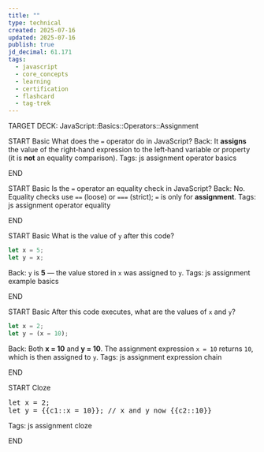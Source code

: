 ```yaml
---
title: ""
type: technical
created: 2025-07-16
updated: 2025-07-16
publish: true
jd_decimal: 61.171
tags:
  - javascript
  - core_concepts
  - learning
  - certification
  - flashcard
  - tag-trek
---
```


TARGET DECK: JavaScript::Basics::Operators::Assignment

START
Basic
What does the `=` operator do in JavaScript?
Back: It **assigns** the value of the right‑hand expression to the left‑hand variable or property (it is **not** an equality comparison).
Tags: js assignment operator basics
<!--ID: 1752671441485-->

END

START
Basic
Is the `=` operator an equality check in JavaScript?
Back: No. Equality checks use `==` (loose) or `===` (strict); `=` is only for **assignment**.
Tags: js assignment operator equality
<!--ID: 1752671441486-->

END

START
Basic
What is the value of `y` after this code?

```javascript
let x = 5;
let y = x;
```

Back: `y` is **5** — the value stored in `x` was assigned to `y`.
Tags: js assignment example basics
<!--ID: 1752671441488-->

END

START
Basic
After this code executes, what are the values of `x` and `y`?

```javascript
let x = 2;
let y = (x = 10);
```

Back: Both **x = 10** and **y = 10**. The assignment expression `x = 10` returns `10`, which is then assigned to `y`.
Tags: js assignment expression chain
<!--ID: 1752671441489-->

END

START
Cloze

<pre>let x = 2;
let y = {{c1::x = 10}}; // x and y now {{c2::10}}
</pre>

Tags: js assignment cloze
<!--ID: 1752671441490-->

END
